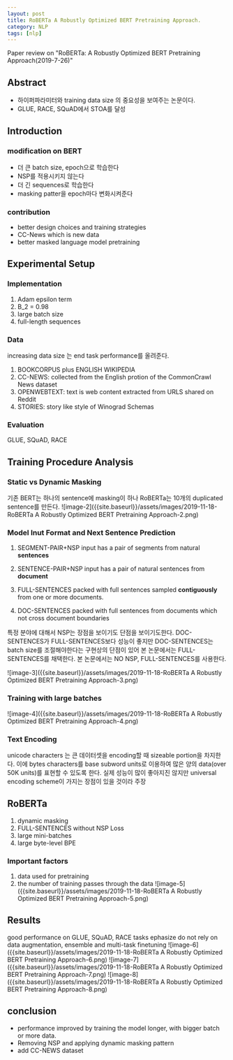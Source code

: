 ```yaml
---
layout: post
title: RoBERTa A Robustly Optimized BERT Pretraining Approach.
category: NLP
tags: [nlp]
---
```


Paper review on "RoBERTa: A Robustly Optimized BERT Pretraining Approach(2019-7-26)"

## Abstract
* 하이퍼파라미터와 training data size 의 중요성을 보여주는 논문이다.
* GLUE, RACE, SQuAD에서 STOA를 달성

## Introduction

### modification on BERT
* 더 큰 batch size, epoch으로 학습한다
* NSP를 적용시키지 않는다
* 더 긴 sequences로 학습한다
* masking patter을 epoch마다 변화시켜준다

### contribution
* better design choices and training strategies
* CC-News which is new data
* better masked language model pretraining 

## Experimental Setup

### Implementation
1. Adam epsilon term
2. B_2 = 0.98
3. large batch size
4. full-length sequences

### Data
increasing data size 는 end task performance를 올려준다.
1. BOOKCORPUS plus ENGLISH WIKIPEDIA
2. CC-NEWS: collected from the English protion of the CommonCrawl News dataset
3. OPENWEBTEXT: text is web content extracted from URLS shared on Reddit
4. STORIES: story like style of Winograd Schemas

### Evaluation
GLUE, SQuAD, RACE

## Training Procedure Analysis

### Static vs Dynamic Masking
기존 BERT는 하나의 sentence에 masking이 하나
RoBERTa는 10개의 duplicated sentence를 만든다.
![image-2]({{site.baseurl}}/assets/images/2019-11-18-RoBERTa A Robustly Optimized BERT Pretraining Approach-2.png)

### Model Inut Format and Next Sentence Prediction
1. SEGMENT-PAIR+NSP
input has a pair of segments from natural **sentences**

2. SENTENCE-PAIR+NSP
input has a pair of natural sentences from **document**

3. FULL-SENTENCES
packed with full sentences sampled **contiguously** from one or more documents.

4. DOC-SENTENCES
packed with full sentences from documents which not cross document boundaries

특정 분야에 대해서 NSP는 장점을 보이기도 단점을 보이기도한다.
DOC-SENTENCES가 FULL-SENTENCES보다 성능이 좋지만 DOC-SENTENCES는 batch size를 조절해야한다는 구현상의 단점이 있어 본 논문에서는 FULL-SENTENCES를 채택한다.
본 논문에서는 NO NSP, FULL-SENTENCES를 사용한다.

![image-3]({{site.baseurl}}/assets/images/2019-11-18-RoBERTa A Robustly Optimized BERT Pretraining Approach-3.png)

### Training with large batches
![image-4]({{site.baseurl}}/assets/images/2019-11-18-RoBERTa A Robustly Optimized BERT Pretraining Approach-4.png)

### Text Encoding
unicode characters 는 큰 데이터셋을 encoding할 때 sizeable portion을 차지한다.
이에 bytes characters를 base subword units로 이용하여 많은 양의 data(over 50K units)를 표현할 수 있도록 한다.
실제 성능이 많이 좋아지진 않지만 universal encoding scheme이 가지는 장점이 있을 것이라 주장

## RoBERTa
1. dynamic masking
2. FULL-SENTENCES without NSP Loss
3. large mini-batches
4. large byte-level BPE

### Important factors
1. data used for pretraining
2. the number of training passes through the data
![image-5]({{site.baseurl}}/assets/images/2019-11-18-RoBERTa A Robustly Optimized BERT Pretraining Approach-5.png)

## Results
good performance on GLUE, SQuAD, RACE tasks
ephasize do not rely on data augmentation, ensemble and multi-task finetuning
![image-6]({{site.baseurl}}/assets/images/2019-11-18-RoBERTa A Robustly Optimized BERT Pretraining Approach-6.png)
![image-7]({{site.baseurl}}/assets/images/2019-11-18-RoBERTa A Robustly Optimized BERT Pretraining Approach-7.png)
![image-8]({{site.baseurl}}/assets/images/2019-11-18-RoBERTa A Robustly Optimized BERT Pretraining Approach-8.png)

## conclusion
* performance improved by training the model longer, with bigger batch or more data. 
* Removing NSP and applying dynamic masking pattern
* add CC-NEWS dataset